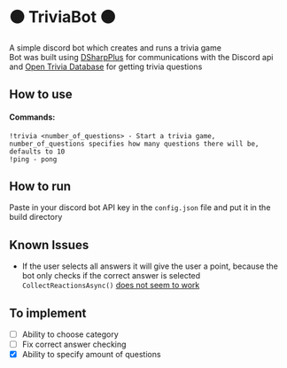 # :orange_circle: TriviaBot :orange_circle:
A simple discord bot which creates and runs a trivia game <br/>
Bot was built using [DSharpPlus](https://github.com/DSharpPlus/DSharpPlus) for communications with the Discord api and [Open Trivia Database](https://opentdb.com/) for getting trivia questions

## How to use
#### Commands:
```
!trivia <number_of_questions> - Start a trivia game, number_of_questions specifies how many questions there will be, defaults to 10
!ping - pong
```

## How to run
Paste in your discord bot API key in the ```config.json``` file and put it in the build directory

## Known Issues
+ If the user selects all answers it will give the user a point, because the bot only checks if the correct answer is selected ```CollectReactionsAsync()``` [does not seem to work](https://github.com/DSharpPlus/DSharpPlus/issues/1542)

## To implement
- [ ] Ability to choose category
- [ ] Fix correct answer checking
- [x] Ability to specify amount of questions
